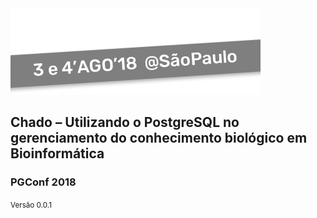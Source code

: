 <img src="img/logos/pgconf.png" style="background:none; border:none; box-shadow:none;">

## Chado – Utilizando o PostgreSQL no gerenciamento do conhecimento biológico em Bioinformática

### PGConf 2018

<small>Versão 0.0.1</small>

